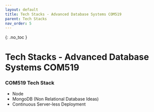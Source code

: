 ```yaml
---
layout: default
title: Tech Stacks - Advanced Database Systems COM519
parent: Tech Stacks
nav_order: 5
---
```


{: .no_toc }

# Tech Stacks - Advanced Database Systems COM519

### COM519 Tech Stack

* Node 
* MongoDB (Non Relational Database Ideas)
* Continuous Server-less Deployment
